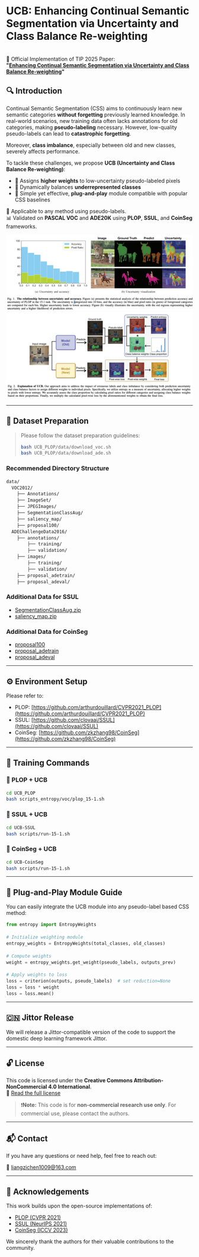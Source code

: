 # UCB: Enhancing Continual Semantic Segmentation via Uncertainty and Class Balance Re-weighting

\
🔗 Official Implementation of TIP 2025 Paper:\
**"[Enhancing Continual Semantic Segmentation via Uncertainty and Class Balance Re-weighting](https://ieeexplore.ieee.org/document/11030217)"**

## 🔍 Introduction

Continual Semantic Segmentation (CSS) aims to continuously learn new semantic categories **without forgetting** previously learned knowledge. In real-world scenarios, new training data often lacks annotations for old categories, making **pseudo-labeling** necessary. However, low-quality pseudo-labels can lead to **catastrophic forgetting**.

Moreover, **class imbalance**, especially between old and new classes, severely affects performance.

To tackle these challenges, we propose **UCB (Uncertainty and Class Balance Re-weighting)**:

- 🔹 Assigns **higher weights** to low-uncertainty pseudo-labeled pixels
- 🔹 Dynamically balances **underrepresented classes**
- 🔹 Simple yet effective, **plug-and-play** module compatible with popular CSS baselines

📌 Applicable to any method using pseudo-labels.\
📊 Validated on **PASCAL VOC** and **ADE20K** using **PLOP**, **SSUL**, and **CoinSeg** frameworks.

![Entropy Visualization](images/entropy.png)
![Method Overview](images/method.png)

---

## 📁 Dataset Preparation

> Please follow the dataset preparation guidelines:
> ```bash
> bash UCB_PLOP/data/download_voc.sh
> bash UCB_PLOP/data/download_ade.sh
> ```

### Recommended Directory Structure

```bash
data/
  VOC2012/
    ├── Annotations/
    ├── ImageSet/
    ├── JPEGImages/
    ├── SegmentationClassAug/
    ├── saliency_map/
    ├── proposal100/
  ADEChallengeData2016/
    ├── annotations/
        ├── training/
        ├── validation/
    ├── images/
        ├── training/
        ├── validation/
    ├── proposal_adetrain/
    ├── proposal_adeval/
```

### Additional Data for SSUL

- [SegmentationClassAug.zip](https://github.com/clovaai/SSUL/releases/download/preparation/SegmentationClassAug.zip)
- [saliency_map.zip](https://github.com/clovaai/SSUL/releases/download/preparation/saliency_map.zip)

### Additional Data for CoinSeg

- [proposal100](https://drive.google.com/file/d/1FxoyVa0I1IEwtW2ykGlNf-JkOYkK80E6/view?usp=sharing)
- [proposal_adetrain](https://drive.google.com/file/d/1kWfPNhoUnYz0uPuHJUALxiqvVqlCKrwW/view?usp=sharing)
- [proposal_adeval](https://drive.google.com/file/d/16xNMO4siqJXr5A03ywQDXU0F1Ld5OFtw/view?usp=sharing)

---

## ⚙️ Environment Setup

Please refer to:

- PLOP: [https://github.com/arthurdouillard/CVPR2021_PLOP](https://github.com/arthurdouillard/CVPR2021_PLOP)
- SSUL: [https://github.com/clovaai/SSUL](https://github.com/clovaai/SSUL)
- CoinSeg: [https://github.com/zkzhang98/CoinSeg](https://github.com/zkzhang98/CoinSeg)

---

## 🏁 Training Commands

### 📌 PLOP + UCB

```bash
cd UCB_PLOP
bash scripts_entropy/voc/plop_15-1.sh
```

### 📌 SSUL + UCB

```bash
cd UCB-SSUL
bash scripts/run-15-1.sh
```

### 📌 CoinSeg + UCB

```bash
cd UCB-CoinSeg
bash scripts/run-15-1.sh
```

---

## 🔌 Plug-and-Play Module Guide

You can easily integrate the UCB module into any pseudo-label based CSS method:

```python
from entropy import EntropyWeights

# Initialize weighting module
entropy_weights = EntropyWeights(total_classes, old_classes)

# Compute weights
weight = entropy_weights.get_weight(pseudo_labels, outputs_prev)

# Apply weights to loss
loss = criterion(outputs, pseudo_labels)  # set reduction=None
loss = loss * weight
loss = loss.mean()
```

---

## 🇨🇳 Jittor Release

We will release a Jittor-compatible version of the code to support the domestic deep learning framework Jittor.

---

## 🔓 License

This code is licensed under the **Creative Commons Attribution-NonCommercial 4.0 International**.\
📄 [Read the full license](https://creativecommons.org/licenses/by-nc/4.0/)

> ❗**Note:** This code is for **non-commercial research use only**. For commercial use, please contact the authors.

---

## 📬 Contact

If you have any questions or need help, feel free to reach out:

📧 [liangzichen1009@163.com](mailto:liangzichen1009@163.com)

---

## 🙏 Acknowledgements

This work builds upon the open-source implementations of:

- [PLOP (CVPR 2021)](https://github.com/arthurdouillard/CVPR2021_PLOP)
- [SSUL (NeurIPS 2021)](https://github.com/clovaai/SSUL)
- [CoinSeg (ICCV 2023)](https://github.com/zkzhang98/CoinSeg)

We sincerely thank the authors for their valuable contributions to the community.


